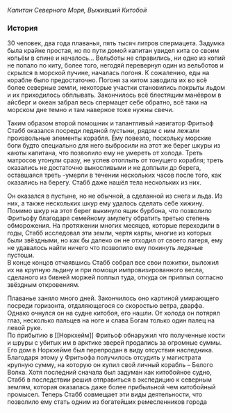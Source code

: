 *Капитан Северного Моря, Выживший Китобой*
### История 
30 человек, два года плаванья, пять тысяч литров спермацета. Задумка была крайне простая, но по пути домой капитан увидел кита со своим копьём в спине и началось… Вельботы не справились, ни одно из копий не попало по киту, более того, негодяй перевернул один из вельботов и скрылся в морской пучине, началась погоня. К сожалению, еды на корабле было предостаточно. Погоня за китом заводила их во всё более северные земли, некоторые участки становились покрыты льдом и их приходилось обплывать. Закончилось всё блестящим манёвром в айсберг и океан забрал весь спермацет себе обратно, всё таки на морском дне темно и там наверное тоже нужны свечи.

Таким образом второй помошник и талантливый навигатор Фритьоф Стабб оказался посреди ледяной пустыни, рядом с ним лежали произвольные элементы корабля. Ему повезло, поскольку морские боги будто специально для него выбросили на этот же берег шкуры из каюты капитана, что позволило ему не умереть от холода. Треть матросов утонули сразу, не успев отоплыть от тонущего корабля; треть оказались не достаточно выносливыми и не доплыли до берега, оставшаяся треть -умерли в течении нескольких часов после того, как оказались на берегу. Стабб даже нашёл тела нескольких из них.

Он оказался в пустыне, но не обычной, а сделанной из снега и льда. Из них, а также нескольких шкур ему удалось сделать себе хижину. Помимо шкур на этот берег выкинуло ящик бурбона, что позволило Фритьофу благодаря семейному амулету обратить третью степень обморожения. На протяжении многих месяцев, которые переходили в годы, Стабб исследовал эти земли, чертя карты, многие из которых были звёздными, но как бы далеко он не отходил от своего лагеря, ему не удавалось найти ничего что позволило ему покинуть ледяные пустоши.  
В конце концов отчаявшись Стабб собрал все свои пожитки, выложил их на крупную льдину и при помощи импровизированного весла, сделаного из бивней моржей поплыл туда, откуда он приплыл согласно звёздным откровениям.

Плаванье заняло много дней. Закончилось оно картиной умирающего посреди горизонта, отдаляющегося со скоростью ветра, дварфа. Однако очнулся он на судне китобоя, его нашли. От холода он потярял глаз, несколько пальцев на ноге и слава Богам только один палец на левой руке.  
По прибытию в [[Норкхейм]] Фритьоф обнаружил что полученные кости и шруры с убитых им в арктике зверей продались за огромные суммы. Его дом в Норкхейме был перепродан в виду отсуствия наследника. Благодаря этому у Фритьофа получилось отсудить у магистрата крупную сумму, на которую он купил свой личный корабль – Белого Волка. Хотя последний сначала был задуман как китобойное судно, Стабб в последствии решил отправиться в экспедицию к северным землям, которая оказалась даже более прибыльной чем китобойный промысел. Теперь Стабб совмещает эти виды деятельности, что позволило ему стать одним из богатейших ремесленников города